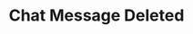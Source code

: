 ---
title: Chat Message Deleted
description: Trigger for when a Twitch Chat Message is Deleted
version: 0.1.18
twitchService: EventSub
variables:
  - name: targetMessageId
    type: string
    description: The unique identifier for the message that has been deleted
commonVariables:
  - TwitchUser
---